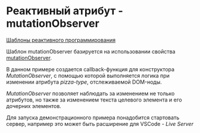 # Реактивный атрибут - mutationObserver

[Шаблоны реактивного программирования](../README.md)

Шаблон mutationObserver базируется на использовании свойства [mutationObserver](https://developer.mozilla.org/ru/docs/Web/API/MutationObserver).

В данном примере создается callback-функция для конструктора _MutationObserver_, с помощью которой выполняется логика при изменении атрибута _pizza-type_, отслеживаемой DOM-ноды.

_MutationObserver_ позволяет наблюдать за изменением не только атрибутов, но также за изменением текста целевого элемента и его дочерних элементов.

Для запуска демонстрационного примера понадобится стартовать сервер, например это может быть расширение для VSCode - _Live Server_